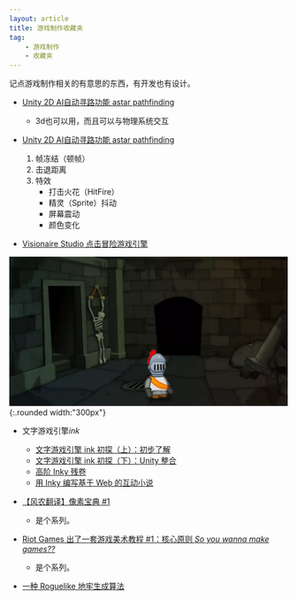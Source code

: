 ```yaml
---
layout: article
title: 游戏制作收藏夹
tag:
    - 游戏制作
    - 收藏夹
---
```


记点游戏制作相关的有意思的东西，有开发也有设计。

<!--more-->

* [Unity 2D AI自动寻路功能 astar pathfinding](https://www.bilibili.com/video/av55205727)
    * 3d也可以用，而且可以与物理系统交互

* [Unity 2D AI自动寻路功能 astar pathfinding](https://indienova.com/indie-game-development/2d-strike-feeling-in-unity/)
    1. 帧冻结（顿帧）
    2. 击退距离
    3. 特效
        * 打击火花（HitFire）
        * 精灵（Sprite）抖动
        * 屏幕震动
        * 颜色变化

* [Visionaire Studio 点击冒险游戏引擎](https://indienova.com/indie-game-development/visionaire-studio-for-beginner-1/)

![Image](/assets/images/visionaire.jpg_webp){:.rounded width:"300px"}

* 文字游戏引擎*ink*
    * [文字游戏引擎 ink 初探（上）：初步了解](https://indienova.com/indie-game-development/sneak-peak-of-ink-markup-language-1/)
    * [文字游戏引擎 ink 初探（下）：Unity 整合](https://indienova.com/indie-game-development/sneak-peak-of-ink-markup-language-2/)
    * [高阶 Inky 残卷](https://indienova.com/u/blindvolf/blogread/23257)
    * [用 Inky 编写基于 Web 的互动小说](https://indienova.com/u/blindvolf/blogread/23249)

* [【风农翻译】像素宝典 #1](https://indienova.com/indie-game-development/saint11-pixel-art-tutorial-1/)
    * 是个系列。

* [Riot Games 出了一套游戏美术教程 #1：核心原则 *So you wanna make games??*](https://indienova.com/indie-game-development/riot-so-you-wanna-make-games-1/#iah-2)
    * 是个系列。

* [一种 Roguelike 地牢生成算法](https://indienova.com/indie-game-development/roguelike-dungeon-building-algorithm/)